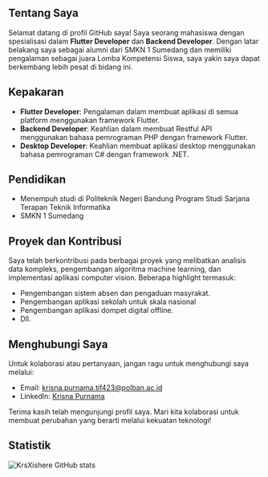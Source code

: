 ## Tentang Saya

Selamat datang di profil GitHub saya! Saya seorang mahasiswa dengan spesialisasi dalam **Flutter Developer** dan **Backend Developer**. Dengan latar belakang saya sebagai alumni dari SMKN 1 Sumedang dan memiliki pengalaman sebagai juara Lomba Kompetensi Siswa, saya yakin saya dapat berkembang lebih pesat di bidang ini.

## Kepakaran

- **Flutter Developer**: Pengalaman dalam membuat aplikasi di semua platform menggunakan framework Flutter.
- **Backend Developer**: Keahlian dalam membuat Restful API menggunakan bahasa pemrograman PHP dengan framework Flutter.
- **Desktop Developer**: Keahlian membuat aplikasi desktop menggunakan bahasa pemrograman C# dengan framework .NET.

## Pendidikan

- Menempuh studi di Politeknik Negeri Bandung Program Studi Sarjana Terapan Teknik Informatika
- SMKN 1 Sumedang

## Proyek dan Kontribusi

Saya telah berkontribusi pada berbagai proyek yang melibatkan analisis data kompleks, pengembangan algoritma machine learning, dan implementasi aplikasi computer vision. Beberapa highlight termasuk:

- Pengembangan sistem absen dan pengaduan masyrakat.
- Pengembangan aplikasi sekolah untuk skala nasional
- Pengembangan aplikasi dompet digital offline.
- Dll.


## Menghubungi Saya

Untuk kolaborasi atau pertanyaan, jangan ragu untuk menghubungi saya melalui:

- Email: [krisna.purnama.tif423@polban.ac.id](mailto:krisna.purnama.tif423@polban.ac.id)
- LinkedIn: [Krisna Purnama](www.linkedin.com/in/krisna-purnama-b58058294)

Terima kasih telah mengunjungi profil saya. Mari kita kolaborasi untuk membuat perubahan yang berarti melalui kekuatan teknologi!

## Statistik
![KrsXishere GitHub stats](https://github-readme-stats.vercel.app/api?username=KrsXishere&show_icons=true&theme=dracula)
